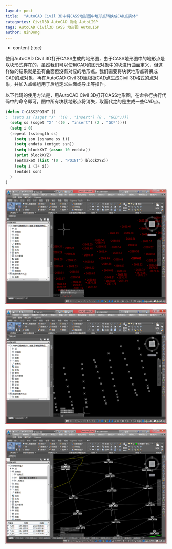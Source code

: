 ```yaml
---
layout: post
title:  "AutoCAD Civil 3D中将CASS地形图中地形点转换成CAD点实体"
categories: Civil3D AutoCAD 测绘 AutoLISP
tags: AutoCAD Civil3D CASS 地形图 AutoLISP
author: QinDong
---
```

* content
{:toc}

使用AutoCAD Civil 3D打开CASS生成的地形图，由于CASS地形图中的地形点是以块形式存在的，虽然我们可以使用CAD的图元对象中的块进行曲面定义，但这样做的结果就是虽有曲面但没有对应的地形点。我们需要将块状地形点转换成CAD的点对象，再在AutoCAD Civil 3D里根据CAD点生成Civil 3D格式的点对象，并加入点编组用于后组定义曲面或导出等操作。

以下代码的使用方法是，用AutoCAD Civil 3D打开CASS地形图，在命令行执行代码中的命令即可，图中所有块状地形点将消失，取而代之的是生成一些CAD点。

``` lisp
(defun C:CASS2POINT ()
;  (setq ss (ssget "X" '((0 . "insert") (8 . "GCD"))))
  (setq ss (ssget "X" '((0 . "insert") (2 . "GC*"))))
  (setq i 0)
  (repeat (sslength ss)
    (setq ssn (ssname ss i))
    (setq endata (entget ssn))
    (setq blockXYZ (assoc 10 endata))
    (print blockXYZ)
    (entmakeX (list '(0 . "POINT") blockXYZ))
    (setq i (1+ i))
    (entdel ssn)
  )
)
```

![](/img/2019/201906020101.png)

![](/img/2019/201906020102.png)

![](/img/2019/201906020103.png)